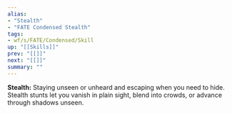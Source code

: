 ```yaml
---
alias:
- "Stealth"
- "FATE Condensed Stealth"
tags:
- wf/s/FATE/Condensed/Skill
up: "[[Skills]]"
prev: "[[]]"
next: "[[]]"
summary: ""
---
```

**Stealth:** Staying unseen or unheard and escaping when you need to hide. Stealth stunts let you vanish in plain sight, blend into crowds, or advance through shadows unseen.